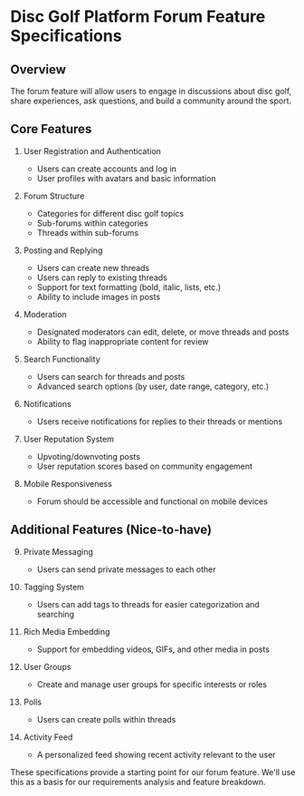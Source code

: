 # Disc Golf Platform Forum Feature Specifications

## Overview
The forum feature will allow users to engage in discussions about disc golf, share experiences, ask questions, and build a community around the sport.

## Core Features

1. User Registration and Authentication
   - Users can create accounts and log in
   - User profiles with avatars and basic information

2. Forum Structure
   - Categories for different disc golf topics
   - Sub-forums within categories
   - Threads within sub-forums

3. Posting and Replying
   - Users can create new threads
   - Users can reply to existing threads
   - Support for text formatting (bold, italic, lists, etc.)
   - Ability to include images in posts

4. Moderation
   - Designated moderators can edit, delete, or move threads and posts
   - Ability to flag inappropriate content for review

5. Search Functionality
   - Users can search for threads and posts
   - Advanced search options (by user, date range, category, etc.)

6. Notifications
   - Users receive notifications for replies to their threads or mentions

7. User Reputation System
   - Upvoting/downvoting posts
   - User reputation scores based on community engagement

8. Mobile Responsiveness
   - Forum should be accessible and functional on mobile devices

## Additional Features (Nice-to-have)

9. Private Messaging
   - Users can send private messages to each other

10. Tagging System
    - Users can add tags to threads for easier categorization and searching

11. Rich Media Embedding
    - Support for embedding videos, GIFs, and other media in posts

12. User Groups
    - Create and manage user groups for specific interests or roles

13. Polls
    - Users can create polls within threads

14. Activity Feed
    - A personalized feed showing recent activity relevant to the user

These specifications provide a starting point for our forum feature. We'll use this as a basis for our requirements analysis and feature breakdown.